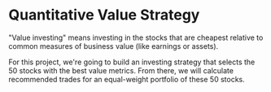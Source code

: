 # Quantitative Value Strategy
"Value investing" means investing in the stocks that are cheapest relative to common measures of business value (like earnings or assets).

For this project, we're going to build an investing strategy that selects the 50 stocks with the best value metrics. From there, we will calculate recommended trades for an equal-weight portfolio of these 50 stocks.
